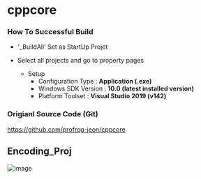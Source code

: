 # cppcore



### How To Successful Build

- '_BuildAll' Set as StartUp Projet

- Select all projects and go to property pages

  - Setup
    - Configuration Type : **Application (.exe)**
    - Windows SDK Version : **10.0 (latest installed version)**
    - Platform Toolset : **Visual Studio 2019 (v142)**
    



### Origianl Source Code (Git)

https://github.com/profrog-jeon/cppcore





## Encoding_Proj

![image](https://user-images.githubusercontent.com/41619898/62612625-b8bec180-b942-11e9-92d5-52d3af7a9173.png)
